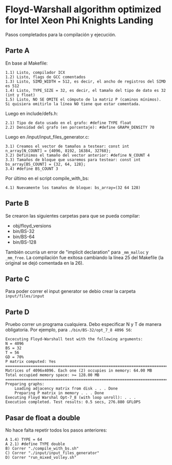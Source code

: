 # Floyd-Warshall algorithm optimized for Intel Xeon Phi Knights Landing

Pasos completados para la compilación y ejecución.

## Parte A
En base al Makefile:

    1.1) Listo, compilador ICX
    1.2) Listo, flags de GCC comentados
    1.3) Listo, SIMD_WIDTH = 512, es decir, el ancho de registros del SIMD es 512
    1.4) Listo, TYPE_SIZE = 32, es decir, el tamaño del tipo de dato es 32 (int y float)
    1.5) Listo, NO SE OMITE el cómputo de la matriz P (caminos mínimos). Si quisiera omitirlo la línea NO tiene que estar comentada.
    
Luego en include/defs.h:

    2.1) Tipo de dato usado en el grafo: #define TYPE float
    2.2) Densidad del grafo (en porcentaje): #define GRAPH_DENSITY 70
    
Luego en /input/input_files_generator.c:
    
    3.1) Creamos el vector de tamaños a testear: const int n_array[N_COUNT] = {4096, 8192, 16384, 32768};
    3.2) Definimos el tamaño del vector anterior: #define N_COUNT 4
    3.3) Tamaños de bloque que usaremos para testear: const int bs_array[BS_COUNT] = {32, 64, 128};
    3.4) #define BS_COUNT 3
    
 Por último en el script compile_with_bs:
 
    4.1) Nuevamente los tamaños de bloque: bs_array=(32 64 128)
 
## Parte B
Se crearon las siguientes carpetas para que se pueda compilar:
- obj/floyd_versions
- bin/BS-32
- bin/BS-64
- bin/BS-128

También ocurría un error de "implicit declaration" para ```_mm_malloc``` y ```_mm_free```. La compilación fue exitosa cambiando la línea 25 del Makefile (la original se dejó comentada en la 26).

## Parte C
Para poder correr el input generator se debio crear la carpeta ```input/files/input```

## Parte D
Pruebo correr un programa cualquiera. Debo especificar N y T de manera obligatoria. Por ejemplo, para ```./bin/BS-32/opt_7_8 4096 56```:

    Excecuting Floyd-Warshall test with the following arguments:
    N = 4096
    BS = 32
    T = 56
    GD = 70%
    P matrix computed: Yes
    =============================================================================
    Matrices of 4096x4096. Each one (2) occupies in memory: 64.00 MB
    Total occupied memory space: >= 128.00 MB
    =============================================================================
    Preparing graphs:
        Loading adjacency matrix from disk . . . Done
        Preparing P matrix in memory . . . Done
    Executing Floyd Warshal Opt-7_8 (with loop unroll): . . .
    Execution completed. Test results: 0.5 secs, 276.880 GFLOPS

## Pasar de float a double
No hace falta repetir todos los pasos anteriores:

    A 1.4) TYPE = 64
    A 2.1) #define TYPE double
    B) Correr "./compile_with_bs.sh"
    C) Correr "./input/input_files_generator"
    D) Correr "run_mixed_volley.sh"
